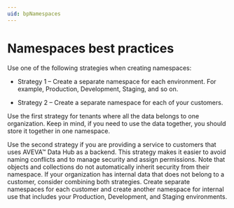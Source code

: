 ```yaml
---
uid: bpNamespaces
---
```


# Namespaces best practices

Use one of the following strategies when creating namespaces:

- Strategy 1 &ndash; Create a separate namespace for each environment. For example, Production, Development, Staging, and so on.

- Strategy 2 &ndash; Create a separate namespace for each of your customers.

Use the first strategy for tenants where all the data belongs to one organization. Keep in mind, if you need to use the data together, you should store it together in one namespace.

Use the second strategy if you are providing a service to customers that uses AVEVA™ Data Hub as a backend. This strategy makes it easier to avoid naming conflicts and to manage security and assign permissions. Note that objects and collections do not automatically inherit security from their namespace. If your organization has internal data that does not belong to a customer, consider combining both strategies. Create separate namespaces for each customer and create another namespace for internal use that includes your Production, Development, and Staging environments.

